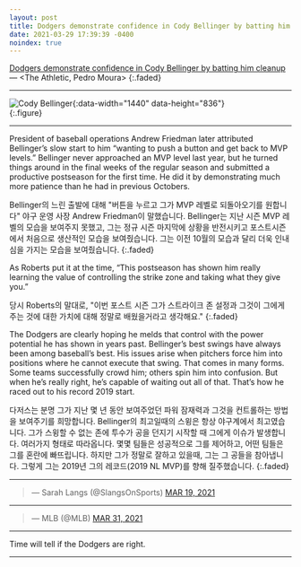 ```yaml
---
layout: post
title: Dodgers demonstrate confidence in Cody Bellinger by batting him cleanup
date: 2021-03-29 17:39:39 -0400
noindex: true
---
```


[Dodgers demonstrate confidence in Cody Bellinger by batting him cleanup](https://theathletic.com/2483189/2021/03/29/dodgers-demonstrate-confidence-in-cody-bellinger-by-batting-him-cleanup/) &mdash; <The Athletic, Pedro Moura>
{:.faded}

---

![Cody Bellinger](https://cdn.theathletic.com/app/uploads/2021/03/29191330/47A32596-DBB2-43A6-8C0F-6AB5CCBE8192-scaled-e1617060997403-1024x682.jpeg){:data-width="1440" data-height="836"}   
{:.figure}

---

President of baseball operations Andrew Friedman later attributed Bellinger’s slow start to him “wanting to push a button and get back to MVP levels.” Bellinger never approached an MVP level last year, but he turned things around in the final weeks of the regular season and submitted a productive postseason for the first time. He did it by demonstrating much more patience than he had in previous Octobers.

Bellinger의 느린 출발에 대해 "버튼을 누르고 그가 MVP 레벨로 되돌아오기를 원합니다" 야구 운영 사장 Andrew Friedman이 말했습니다. Bellinger는 지난 시즌 MVP 레벨의 모습을 보여주지 못했고, 그는 정규 시즌 마지막에 상황을 반전시키고 포스트시즌에서 처음으로 생산적인 모습을 보여줬습니다. 그는 이전 10월의 모습과 달리 더욱 인내심을 가지는 모습을 보여줬습니다.
{:.faded}

As Roberts put it at the time, “This postseason has shown him really learning the value of controlling the strike zone and taking what they give you.”

당시 Roberts의 말대로, "이번 포스트 시즌 그가 스트라이크 존 설정과 그것이 그에게 주는 것에 대한 가치에 대해 정말로 배웠을거라고 생각해요."
{:.faded}

The Dodgers are clearly hoping he melds that control with the power potential he has shown in years past. Bellinger’s best swings have always been among baseball’s best. His issues arise when pitchers force him into positions where he cannot execute that swing. That comes in many forms. Some teams successfully crowd him; others spin him into confusion. But when he’s really right, he’s capable of waiting out all of that. That’s how he raced out to his record 2019 start.

다저스는 분명 그가 지난 몇 년 동안 보여주었던 파워 잠재력과 그것을 컨트롤하는 방법을 보여주기를 희망합니다. Bellinger의 최고일때의 스윙은 항상 야구계에서 최고였습니다. 그가 스윙할 수 없는 존에 투수가 공을 던지기 시작할 때 그에게 이슈가 발생합니다. 여러가지 형태로 따라옵니다. 몇몇 팀들은 성공적으로 그를 제어하고, 어떤 팀들은 그를 혼란에 빠뜨립니다. 하지만 그가 정말로 잘하고 있을때, 그는 그 공들을 참아냅니다. 그렇게 그는 2019년 그의 레코드(2019 NL MVP)를 향해 질주했습니다.
{:.faded}

---

<script async src="//platform.twitter.com/widgets.js" charset="utf-8"></script>
<blockquote class="twitter-tweet" data-lang="en">
  &mdash; Sarah Langs (@SlangsOnSports)
  <a href="https://twitter.com/SlangsOnSports/status/1372677207378776066">MAR 19, 2021</a>
</blockquote>

---

<script async src="//platform.twitter.com/widgets.js" charset="utf-8"></script>
<blockquote class="twitter-tweet" data-lang="en">
  &mdash; MLB (@MLB)
  <a href="https://twitter.com/MLB/status/1377075727774912516">MAR 31, 2021</a>
</blockquote>

---

Time will tell if the Dodgers are right.

---
